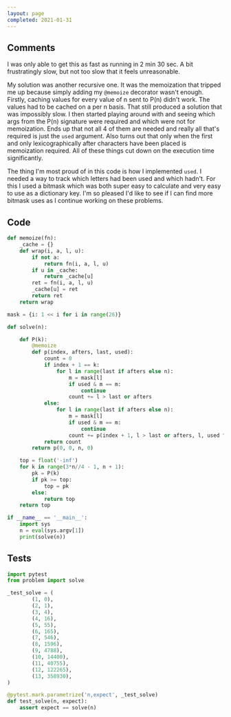 ```yaml
---
layout: page
completed: 2021-01-31
---
```


## Comments

I was only able to get this as fast as running in 2 min 30 sec.  A bit
frustratingly slow, but not too slow that it feels unreasonable.

My solution was another recursive one.  It was the memoization that tripped me
up because simply adding my `@memoize` decorator wasn't enough.  Firstly,
caching values for every value of n sent to P(n) didn't work.  The values had
to be cached on a per n basis.  That still produced a solution that was
impossibly slow.  I then started playing around with and seeing which args from
the P(n) signature were required and which were not for memoization.  Ends up
that not all 4 of them are needed and really all that's required is just the
`used` argument.  Also turns out that only when the first and only
lexicographically after characters have been placed is memoization required.
All of these things cut down on the execution time significantly.

The thing I'm most proud of in this code is how I implemented `used`.  I needed
a way to track which letters had been used and which hadn't.  For this I used a
bitmask which was both super easy to calculate and very easy to use as a
dictionary key.  I'm so pleased I'd like to see if I can find more bitmask uses
as I continue working on these problems.

## Code

```python
def memoize(fn):
    _cache = {}
    def wrap(i, a, l, u):
        if not a:
            return fn(i, a, l, u)
        if u in _cache:
            return _cache[u]
        ret = fn(i, a, l, u)
        _cache[u] = ret
        return ret
    return wrap

mask = {i: 1 << i for i in range(26)}

def solve(n):

    def P(k):
        @memoize
        def p(index, afters, last, used):
            count = 0
            if index + 1 == k:
                for l in range(last if afters else n):
                    m = mask[l]
                    if used & m == m:
                        continue
                    count += l > last or afters
            else:
                for l in range(last if afters else n):
                    m = mask[l]
                    if used & m == m:
                        continue
                    count += p(index + 1, l > last or afters, l, used ^ m)
            return count
        return p(0, 0, n, 0)

    top = float('-inf')
    for k in range(3*n//4 - 1, n + 1):
        pk = P(k)
        if pk >= top:
            top = pk
        else:
            return top
    return top

if __name__ == '__main__':
    import sys
    n = eval(sys.argv[1])
    print(solve(n))
```

## Tests

```python
import pytest
from problem import solve

_test_solve = (
        (1, 0),
        (2, 1),
        (3, 4),
        (4, 16),
        (5, 55),
        (6, 165),
        (7, 546),
        (8, 1596),
        (9, 4788),
        (10, 14400),
        (11, 40755),
        (12, 122265),
        (13, 358930),
)

@pytest.mark.parametrize('n,expect', _test_solve)
def test_solve(n, expect):
    assert expect == solve(n)
```
